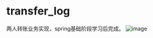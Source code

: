 # transfer_log
两人转账业务实现，spring基础阶段学习后完成。
![image](https://user-images.githubusercontent.com/106897090/225802701-bb9ef078-4caf-4952-a690-763008f2b433.png)
